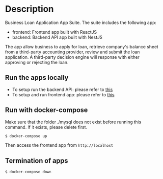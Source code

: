 # Description

Business Loan Application App Suite. The suite includes the following app:

- frontend: Frontend app built with ReactJS
- backend: Backend API app built with NestJS

The app allow business to apply for loan, retrieve company's balance sheet from a third-party accounting provider, review and submit the loan application. A third-party decision engine will response with either approving or rejecting the loan.

## Run the apps locally

- To setup run the backend API: please refer to [this](backend/README.md)
- To setup and run frontend app: please refer to [this](frontend/README.md)

## Run with docker-compose

Make sure that the folder ./mysql does not exist before running this command. If it exists, please delete first.

```bash
$ docker-compose up
```

Then access the frontend app from `http://localhost`

## Termination of apps

```bash
$ docker-compose down
```

